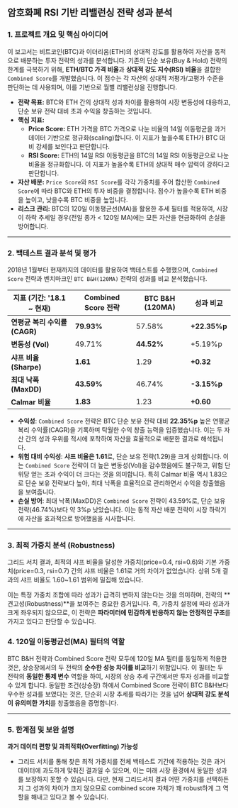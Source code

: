 
## **암호화폐 RSI 기반 리밸런싱 전략 성과 분석**

### **1. 프로젝트 개요 및 핵심 아이디어**

이 보고서는 비트코인(BTC)과 이더리움(ETH)의 상대적 강도를 활용하여 자산을 동적으로 배분하는 투자 전략의 성과를 분석합니다. 기존의 단순 보유(Buy & Hold) 전략의 한계를 극복하기 위해, **ETH/BTC 가격 비율**과 **상대적 강도 지수(RSI) 비율**을 결합한 `Combined Score`를 개발했습니다. 이 점수는 각 자산의 상대적 저평가/고평가 수준을 판단하는 데 사용되며, 이를 기반으로 월별 리밸런싱을 진행합니다.

- **전략 목표:** BTC와 ETH 간의 상대적 성과 차이를 활용하여 시장 변동성에 대응하고, 단순 보유 전략 대비 초과 수익을 창출하는 것입니다.
- **핵심 지표:**
    - **Price Score:** ETH 가격을 BTC 가격으로 나눈 비율의 14일 이동평균을 과거 데이터 기반으로 정규화(scaling)합니다. 이 지표가 높을수록 ETH가 BTC 대비 강세를 보인다고 판단합니다.
    - **RSI Score:** ETH의 14일 RSI 이동평균을 BTC의 14일 RSI 이동평균으로 나눈 비율을 정규화합니다. 이 지표가 높을수록 ETH의 상대적 매수 압력이 강하다고 판단합니다.
- **자산 배분:** `Price Score`와 `RSI Score`를 각각 가중치를 주어 합산한 `Combined Score`에 따라 BTC와 ETH의 투자 비중을 결정합니다. 점수가 높을수록 ETH 비중을 높이고, 낮을수록 BTC 비중을 높입니다.
- **리스크 관리:** BTC의 120일 이동평균선(MA)을 활용한 추세 필터를 적용하여, 시장이 하락 추세일 경우(전일 종가 < 120일 MA)에는 모든 자산을 현금화하여 손실을 방어합니다.

---

### **2. 백테스트 결과 분석 및 평가**

2018년 1월부터 현재까지의 데이터를 활용하여 백테스트를 수행했으며, `Combined Score` 전략과 벤치마크인 `BTC B&H(120MA)` 전략의 성과를 비교 분석했습니다.

| 지표 (기간: '18.1 ~ 현재) | Combined Score 전략 | BTC B&H (120MA) | 성과 비교 |
| --- | --- | --- | --- |
| **연평균 복리 수익률 (CAGR)** | **79.93%** | 57.58% | **+22.35%p** |
| **변동성 (Vol)** | 49.71% | **44.52%** | +5.19%p |
| **샤프 비율 (Sharpe)** | **1.61** | 1.29 | **+0.32** |
| **최대 낙폭 (MaxDD)** | **43.59%** | 46.74% | **-3.15%p** |
| **Calmar 비율** | **1.83** | 1.23 | **+0.60** |
- **수익성**: `Combined Score` 전략은 BTC 단순 보유 전략 대비 **22.35%p** 높은 연평균 복리 수익률(CAGR)을 기록하며 탁월한 수익 창출 능력을 입증했습니다. 이는 두 자산 간의 성과 우위를 적시에 포착하여 자산을 효율적으로 배분한 결과로 해석됩니다.
- **위험 대비 수익성**: **샤프 비율은 1.61**로, 단순 보유 전략(1.29)을 크게 상회합니다. 이는 `Combined Score` 전략이 더 높은 변동성(Vol)을 감수했음에도 불구하고, 위험 단위당 얻는 초과 수익이 더 크다는 것을 의미합니다. 특히 Calmar 비율 역시 1.83으로 단순 보유 전략보다 높아, 최대 낙폭을 효율적으로 관리하면서 수익을 창출했음을 보여줍니다.
- **손실 방어**: 최대 낙폭(MaxDD)은 `Combined Score` 전략이 43.59%로, 단순 보유 전략(46.74%)보다 약 3%p 낮았습니다. 이는 동적 자산 배분 전략이 시장 하락기에 자산을 효과적으로 방어했음을 시사합니다.

---

### **3. 최적 가중치 분석 (Robustness)**

그리드 서치 결과, 최적의 샤프 비율을 달성한 가중치(price=0.4, rsi=0.6)와 기본 가중치(price=0.3, rsi=0.7) 간의 샤프 비율은 1.61로 거의 차이가 없었습니다. 상위 5개 결과의 샤프 비율도 1.60~1.61 범위에 밀집해 있습니다.

이는 특정 가중치 조합에 따라 성과가 급격히 변하지 않는다는 것을 의미하며, 전략의 **견고성(Robustness)**을 보여주는 중요한 증거입니다. 즉, 가중치 설정에 따라 성과가 크게 좌우되지 않으므로, 이 전략은 **파라미터에 민감하게 반응하지 않는 안정적인 구조**를 가지고 있다고 판단할 수 있습니다.

### **4. 120일 이동평균선(MA) 필터의 역할**

BTC B&H 전략과 Combined Score 전략 모두에 120일 MA 필터를 동일하게 적용한 것은, 상승장에서의 두 전략의 **순수한 성능 차이를 비교**하기 위함입니다. 이 필터는 두 전략의 **동일한 통제 변수** 역할을 하여, 시장의 상승 추세 구간에서만 투자 성과를 비교할 수 있게 합니다. 동일한 조건(상승장) 하에서 Combined Score 전략이 BTC B&H보다 우수한 성과를 보였다는 것은, 단순히 시장 추세를 따라가는 것을 넘어 **상대적 강도 분석이 유의미한 가치**를 창출했음을 증명합니다.

---

### **5. 한계점 및 보완 설명**

**과거 데이터 편향 및 과최적화(Overfitting) 가능성**

- 그리드 서치를 통해 찾은 최적 가중치를 전체 백테스트 기간에 적용하는 것은 과거 데이터에 과도하게 맞춰진 결과일 수 있으며, 이는 미래 시장 환경에서 동일한 성과를 보장하지 못할 수 있습니다. 다만, 현재 그리드서치 결과 어떤 가중치를 선택하든지 그 성과의 차이가 크지 않으므로 combined score 자체가 꽤 robust하게 그 역할을 해내고 있다고 볼 수 있습니다.
